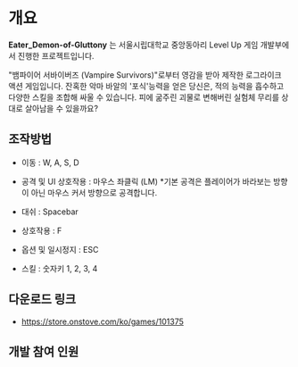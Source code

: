 # 개요

**Eater_Demon-of-Gluttony** 는 서울시립대학교 중앙동아리 Level Up 게임 개발부에서 진행한 프로젝트입니다. 

"뱀파이어 서바이버즈 (Vampire Survivors)"로부터 영감을 받아 제작한 로그라이크 액션 게임입니다. 잔혹한 악마 바알의 '포식'능력을 얻은 당신은, 적의 능력을 흡수하고 다양한 스킬을 조합해 싸울 수 있습니다. 피에 굶주린 괴물로 변해버린 실험체 무리를 상대로 살아남을 수 있을까요?

## 조작방법

- 이동 : W, A, S, D

- 공격 및 UI 상호작용 : 마우스 좌클릭 (LM)
  *기본 공격은 플레이어가 바라보는 방향이 아닌 마우스 커서 방향으로 공격합니다.

- 대쉬 : Spacebar

- 상호작용 : F

- 옵션 및 일시정지 : ESC

- 스킬 : 숫자키 1, 2, 3, 4

## 다운로드 링크
- https://store.onstove.com/ko/games/101375

## 개발 참여 인원
